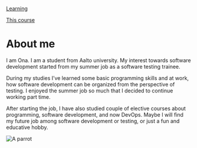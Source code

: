 [Learning](https://aaltomcc.github.io/cs-ej4101-fall-2019-042-advanced/post/learning.html)

[This course](https://aaltomcc.github.io/cs-ej4101-fall-2019-042-advanced/post/this_cource.html)

# About me

I am Ona. I am a student from Aalto university. My interest towards software development started from my summer job as a software testing trainee.

During my studies I’ve learned some basic programming skills and at work, how software development can be organized from the perspective of testing. I enjoyed the summer job so much that I decided to continue working part time.

After starting the job, I have also studied couple of elective courses about programming, software development, and now DevOps. Maybe I will find my future job among software development or testing, or just a fun and educative hobby. 


![A parrot](https://aaltomcc.github.io/cs-ej4101-fall-2019-042-advanced/data/parrot.jpg)


